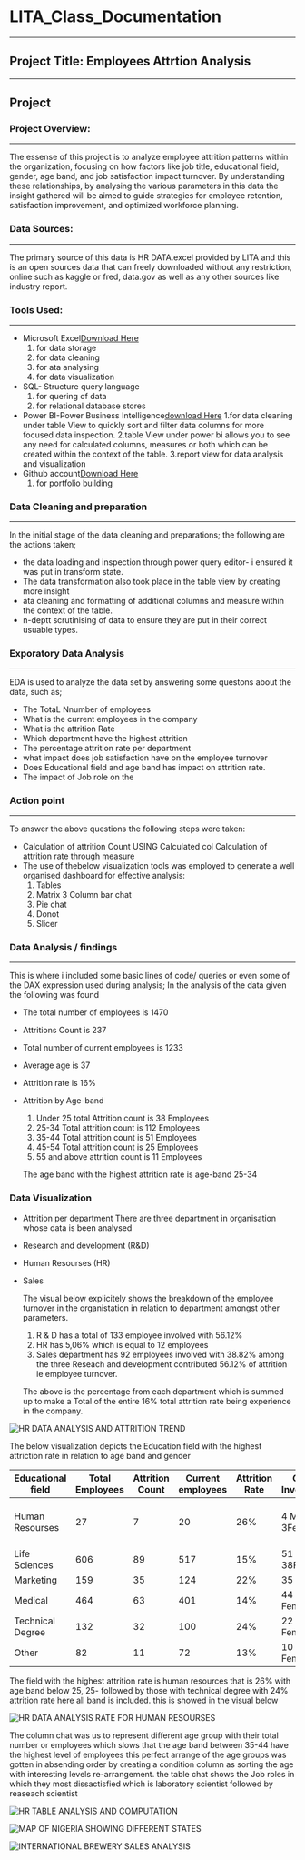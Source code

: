 # LITA_Class_Documentation
---                               

## Project Title: Employees Attrtion  Analysis
---                          
## Project

### Project Overview:
---              
The essense of this project is to analyze employee attrition patterns within the organization, focusing on how factors like job title, educational field, gender, age band, and job satisfaction impact turnover. By understanding these relationships, by analysing the various parameters in this data the insight gathered will be aimed to guide strategies for employee retention, satisfaction improvement, and optimized workforce planning.

### Data Sources:
---       
The primary source of this data is HR DATA.excel provided by LITA and this is an open sources data that can freely downloaded without any restriction, online such as kaggle or fred, data.gov as well as any other sources like industry report.

### Tools Used:
---        
- Microsoft Excel[Download Here](https://www.microsoft.com)
   1. for data storage
   2. for data cleaning
   3. for ata analysing
   4. for data visualization
- SQL- Structure query language
   1.  for quering of data
   2. for relational database stores
- Power BI-Power Business Intelligence[download Here](https://power-bi-desktop.en.microsoft.com)
  1.for data cleaning under table View  to quickly sort and filter data columns for more focused data inspection.
  2.table View under power bi allows you to see any need for calculated columns, measures or both which can be created within the context of the table.
  3.report view for data analysis and visualization
- Github account[Download Here](https://www.github.com)
  1. for portfolio building

### Data Cleaning and preparation
---
In the initial stage of the data cleaning and preparations; the following are the actions taken;
  -  the data loading and inspection through power query editor- i ensured it was put in transform state.
  -  The data transformation also took place in the table view by creating more insight
  -  ata cleaning and formatting of additional columns and measure within the context of the table.
  -  n-deptt scrutinising of data to ensure they are put in their correct usuable types.

### Exporatory Data Analysis
---
 EDA is used to analyze the data set by answering some questons about the data, such as;
  - The TotaL Nnumber of employees
  - What is the current employees in the company
  - What is the attrition Rate
  - Which department have the highest attrition
  - The percentage attrition rate per department
  - what impact does job satisfaction have on the employee turnover
  - Does Educational field and age band has impact on attrition rate.
  - The impact of Job role on the

### Action point
---
To answer the above questions the following steps were taken:
 - Calculation of attrition Count USING Calculated col Calculation of attrition rate through measure
 - The use of thebelow visualization tools was employed to generate a well organised dashboard for effective analysis:
   1. Tables
   2. Matrix
   3  Column bar chat
   4. Pie chat
   5. Donot
   6. Slicer



### Data Analysis / findings
---
 This is where i included some basic lines of code/ queries or even some of the DAX expression used during analysis;
 In the analysis of the data given the following was found

- The total number of employees is 1470

- Attritions Count  is 237

- Total number of current employees is 1233

- Average age is 37

- Attrition rate is 16%
- Attrition by Age-band
   1. Under 25 total Attrition count is 38 Employees
   2. 25-34 Total attrition count is 112 Employees
   3. 35-44 Total attrition count is 51 Employees
   4. 45-54 Total attrition count is 25 Employees
   5. 55 and above attrition count is 11 Employees
 
   The age band with the highest attrition rate is age-band 25-34
 

### Data Visualization

- Attrition per department
There are three department in organisation whose data is been analysed 
- Research and development (R&D)
- Human Resourses (HR)
- Sales
  
  The visual below explicitely shows the breakdown of the employee turnover in the organistation in relation to department amongst other parameters.
  
  1. R & D has a total of 133 employee involved with 56.12%
  2. HR has 5,06% which is equal to 12 employees
  3. Sales department has 92 employees involved with  38.82%
    among the three Reseach and development contributed 56.12% of attrition ie employee turnover.
     
  The above is the percentage from each department which is summed up to make a Total of the entire 16% total attrition rate  being experience in the company.

     


![HR DATA ANALYSIS AND ATTRITION TREND](https://github.com/user-attachments/assets/b003b67c-dffd-4aaf-a497-43b0f16d3412)










The below visualization depicts the Education field with the highest attriction rate in relation to age band and gender


|Educational field|Total Employees|Attrition Count|Current employees|Attrition Rate |Gender Involvement|Age Band        |
|-----------------|---------------|---------------|-----------------|---------------|------------------|----------------|
|Human Resourses  |27             |7              |20               |26%            |4 Male 3Female    |All except 45years & above|
|Life Sciences    |606            |89             |517              |15%            |51 male & 38Female| All            |
|Marketing        |159            |35             |124              |22%            |35 Male           | All            |
|Medical          |464            |63             |401              |14%            |44 Male 19 Female | All            |
|Technical Degree |132            |32             |100              |24%            |22 Male 10 Femal  | All            |
|Other            |82             |11             |72               |13%            |10 Male 1 Female  |Except 55above  |



The field with the highest attrition rate is human resources that is 26% with age band below 25, 25-
followed by those with technical degree with 24% attrition rate here all band is included.
this is showed in the visual below







![HR DATA ANALYSIS RATE FOR HUMAN RESOURSES](https://github.com/user-attachments/assets/a67c4216-50c9-49fd-a0ab-3049e75a659c)




The column chat was us to represent different age group with their total number or employees which slows that the age band between 35-44 have the highest level of employees
this perfect arrange of the age groups was gotten in absending order by creating a condition column as sorting the age  with interesting levels re-arrangement.
the table chat shows the Job roles in which they most dissactisfied which is laboratory scientist followed by reaseach scientist


![HR TABLE ANALYSIS AND COMPUTATION](https://github.com/user-attachments/assets/7033258f-8f2d-4d32-b904-5dc61f422f9b)





![MAP OF NIGERIA SHOWING DIFFERENT STATES](https://github.com/user-attachments/assets/d7e22830-b6ce-45db-ace6-70d55c669363)




![INTERNATIONAL BREWERY SALES ANALYSIS](https://github.com/user-attachments/assets/a5f1b4ce-8187-4da7-b30b-a573f127b75f)

